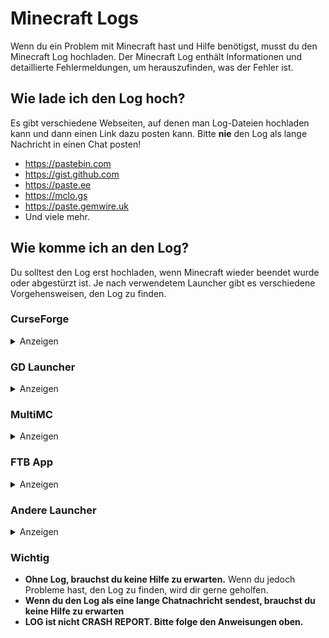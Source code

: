 # Minecraft Logs

Wenn du ein Problem mit Minecraft hast und Hilfe benötigst, musst du den Minecraft Log hochladen.
Der Minecraft Log enthält Informationen und detaillierte Fehlermeldungen, um herauszufinden, was der Fehler ist.

## Wie lade ich den Log hoch?

Es gibt verschiedene Webseiten, auf denen man Log-Dateien hochladen kann und dann einen Link dazu posten kann.
Bitte **nie** den Log als lange Nachricht in einen Chat posten!

* <https://pastebin.com>
* <https://gist.github.com>
* <https://paste.ee>
* <https://mclo.gs>
* <https://paste.gemwire.uk>
* Und viele mehr.

## Wie komme ich an den Log?

Du solltest den Log erst hochladen, wenn Minecraft wieder beendet wurde oder abgestürzt ist.
Je nach verwendetem Launcher gibt es verschiedene Vorgehensweisen, den Log zu finden.

### CurseForge

<details>
<summary>Anzeigen</summary>

In CurseForge machst du einen Rechtsklick auf das Modpack-Profil, dann auf `Ordner öffnen`.
Dort findest du den Ordner `logs`.
Darin befindet sich eine Datei namens `latest.log`.
Diese solltest du auf einer der oben genannten Seiten hochladen.

</details>

### GD Launcher

<details>
<summary>Anzeigen</summary>

Im GD Launcher machst du einen Rechtsklick auf das Modpack-Profil, dann auf `Open Folder`.
Dort findest du den Ordner `logs`.
Darin befindet sich eine Datei namens `latest.log`.
Diese solltest du auf einer der oben genannten Seiten hochladen.

</details>

### MultiMC

<details>
<summary>Anzeigen</summary>

In MultiMC klickst du auf `Instanz Bearbeiten`, dann auf `Andere Logs`, wählst oben `logs/latest.log` und klickst dann auf `Hochladen`.
Du erhälst nun einen Link, den du posten kannst.
Alternativ kannst du auch direkt im Tab `Minecraft Log` oben rechts auf `Hochladen` klicken.

</details>

### FTB App

<details>
<summary>Anzeigen</summary>

In der FTP App klickst du dein Modpack-Profil an, dort oben rechst auf `Settings`, anschließend unten links auf `Open Folder`.
Dort findest du den Ordner `logs`.
Darin befindet sich eine Datei namens `latest.log`.
Diese solltest du auf einer der oben genannten Seiten hochladen.

</details>

### Andere Launcher

<details>
<summary>Anzeigen</summary>

In deinem `.minecraft` Ordner findest du den Ordner `logs`.
Darin befindet sich eine Datei namens `latest.log`.
Diese solltest du auf einer der oben genannten Seiten hochladen.

</details>

### Wichtig

* **Ohne Log, brauchst du keine Hilfe zu erwarten.**
  Wenn du jedoch Probleme hast, den Log zu finden, wird dir gerne geholfen.
* **Wenn du den Log als eine lange Chatnachricht sendest, brauchst du keine Hilfe zu erwarten**
* **LOG ist nicht CRASH REPORT. Bitte folge den Anweisungen oben.**
